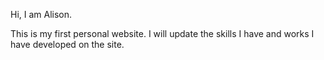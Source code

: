 Hi, I am Alison.

This is my first personal website. 
I will update the skills I have and works I have developed on the site.
